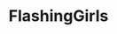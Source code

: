 ---
title: FlashingGirls
crosslinks:
- livven
- AlisonAngel
- LifeIsABeach
- Jentis92
- WatchItForThePlot
- Mooning
- celebrityplotarchive
- MardiGrasFlashers
- HappyEmbarrassedGirls
- youtubefactsbot
- KatyaClover
- MassiveTitsnAss
- IShouldBuyABoat
- TahliaParis
- FestivalSluts
- Presenting
- TightShorts
- holdthemoan
- Sundresses
- DaniDaniels
---
